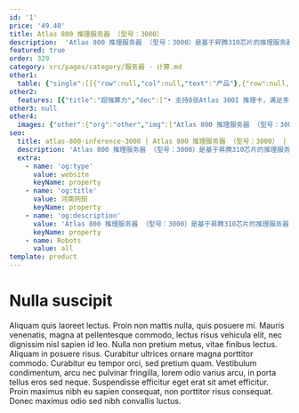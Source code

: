 ```yaml
---
id: '1'
price: '49.40'
title: Atlas 800 推理服务器 （型号：3000）
description:  'Atlas 800 推理服务器 （型号：3000）是基于昇腾310芯片的推理服务器，最大可支持8个Atlas 300I 推理卡，提供强大的实时推理能力，广泛应用于中心侧AI推理场景。'
featured: true
order: 329
category: src/pages/category/服务器 - 计算.md
other1: 
  table: {"single":[[{"row":null,"col":null,"text":"产品"},{"row":null,"col":null,"text":"Atlas 800 推理服务器\n型号：3000"}],[{"row":null,"col":null,"text":"形态"},{"row":null,"col":null,"text":"2U AI服务器"}],[{"row":null,"col":null,"text":"CPU"},{"row":null,"col":null,"text":"2 * 鲲鹏920"}],[{"row":null,"col":null,"text":"CPU内存"},{"row":null,"col":null,"text":"32个DDR4内存插槽，最高2933 MT/s"}],[{"row":null,"col":null,"text":"AI加速卡"},{"row":null,"col":null,"text":"最大支持8个Atlas 300I 推理卡"}],[{"row":null,"col":null,"text":"AI算力"},{"row":null,"col":null,"text":"最大704 TOPS INT8"}],[{"row":null,"col":null,"text":"NPU内存"},{"row":null,"col":null,"text":"最大256 GB，总带宽最大1638.4 GB/s"}],[{"row":null,"col":null,"text":"本地存储"},{"row":null,"col":null,"text":"25*2.5 SAS/SATA\n12*3.5 SAS/SATA\n8*2.5 SAS/SATA+12x2.5 NVMe"}],[{"row":null,"col":null,"text":"RAID支持"},{"row":null,"col":null,"text":"RAID 0/1/10/5/50/6/60等"}],[{"row":null,"col":null,"text":"PCIe"},{"row":null,"col":null,"text":"最多支持9个PCIe4.0 PCIe接口，其中1个为RAID扣卡专用的PCIe扩展槽位，另外8个为标准的PCIe扩展槽位"}],[{"row":null,"col":null,"text":"电源"},{"row":null,"col":null,"text":"2个热插拔900 W或2000 W交流电源模块，支持1+1冗余备份"}],[{"row":null,"col":null,"text":"风扇"},{"row":null,"col":null,"text":"4个热拔插风扇，支持N+1冗余备份"}],[{"row":null,"col":null,"text":"工作环境温度"},{"row":null,"col":null,"text":"5℃～40℃"}],[{"row":null,"col":null,"text":"结构尺寸(宽x深x高)"},{"row":null,"col":null,"text":"447 mm * 790 mm * 86.1 mm"}]]}
other2:
  features: [{"title":"超强算力","dec":["• 支持8张Atlas 300I 推理卡，满足多场景推理需求；整机可提供640路高清视频实时分析（1080P 25FPS）\n• 搭载64核架构、具有超强算力的鲲鹏920处理器，高效加速应用"]},{"title":"超高能效","dec":["• 发挥鲲鹏架构多核、低功耗优势，为推理场景构建高效能、低功耗的AI计算平台\n• Atlas 300I 单卡功耗仅67W，为AI服务器算力加速同时提供更优的能效比"]}]
other3: null
other4:
  images: {"other":{"org":"other","img":["Atlas 800 推理服务器 （型号：3000）.png"]}}
seo:
  title: atlas-800-inference-3000 | Atlas 800 推理服务器 （型号：3000） | null | 昇腾计算 | 服务器 - 计算 | 数据中心
  description: 'Atlas 800 推理服务器 （型号：3000）是基于昇腾310芯片的推理服务器，最大可支持8个Atlas 300I 推理卡，提供强大的实时推理能力，广泛应用于中心侧AI推理场景。'
  extra:
    - name: 'og:type'
      value: website
      keyName: property
    - name: 'og:title'
      value: 河南网田
      keyName: property
    - name: 'og:description'
      value: 'Atlas 800 推理服务器 （型号：3000）是基于昇腾310芯片的推理服务器，最大可支持8个Atlas 300I 推理卡，提供强大的实时推理能力，广泛应用于中心侧AI推理场景。'
      keyName: property
    - name: Robots
      value: all
template: product
---
```


# Nulla suscipit

Aliquam quis laoreet lectus. Proin non mattis nulla, quis posuere mi. Mauris venenatis, magna at pellentesque commodo, lectus risus vehicula elit, nec dignissim nisl sapien id leo. Nulla non pretium metus, vitae finibus lectus. Aliquam in posuere risus. Curabitur ultrices ornare magna porttitor commodo. Curabitur eu tempor orci, sed pretium quam. Vestibulum condimentum, arcu nec pulvinar fringilla, lorem odio varius arcu, in porta tellus eros sed neque. Suspendisse efficitur eget erat sit amet efficitur. Proin maximus nibh eu sapien consequat, non porttitor risus consequat. Donec maximus odio sed nibh convallis luctus.